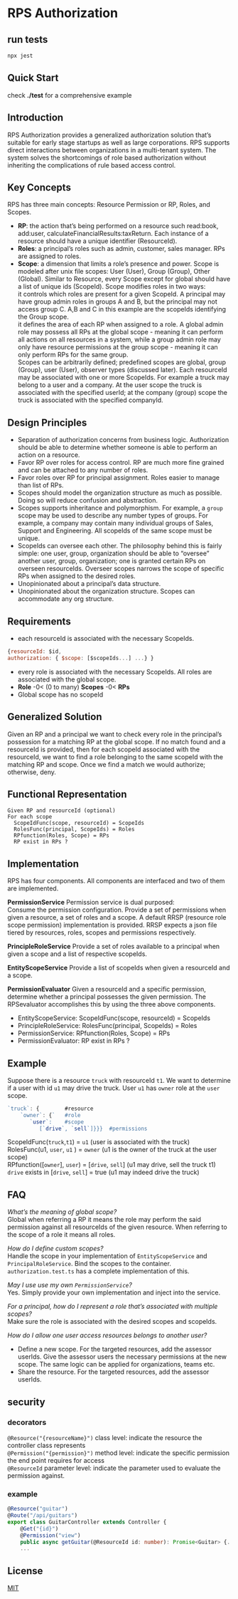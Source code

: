 # RPS Authorization

## run tests

``` bash
npx jest
```

## Quick Start

check **./test** for a comprehensive example

## Introduction

RPS Authorization provides a generalized authorization solution that’s suitable for early stage startups as well as large corporations.  RPS supports direct interactions between organizations in a multi-tenant system.  The system solves the shortcomings of role based authorization without inheriting the complications of rule based access control.  

## Key Concepts

RPS has three main concepts: Resource Permission or RP, Roles, and Scopes.  

* **RP**: the action that’s being performed on a resource such read:book, add:user, calculateFinancialResults:taxReturn.  Each instance of a resource should have a unique identifier (ResourceId).  
* **Roles**: a principal’s roles such as admin, customer, sales manager.  RPs are assigned to roles.  
* **Scope**: a dimension that limits a role’s presence and power.  Scope is modeled after unix file scopes: User (User), Group (Group), Other (Global).  Similar to Resource, every Scope except for global should have a list of unique ids (ScopeId).   Scope modifies roles in two ways:  
it controls which roles are present for a given ScopeId.  A principal may have group admin roles in groups A and B, but the principal may not access group C.  A,B and C in this example are the scopeIds identifying the Group scope.  
it defines the area of each RP when assigned to a role.  A global admin role may possess all RPs at the global scope - meaning it can perform all actions on all resources in a system, while a group admin role may only have resource permissions at the group scope - meaning it can only perform RPs for the same group.  
Scopes can be arbitrarily defined; predefined scopes are global, group (Group), user (User), observer types (discussed later).  Each resourceId may be associated with one or more ScopeIds.  For example a truck may belong to a user and a company.  At the user scope the truck is associated with the specified userId; at the company (group) scope the truck is associated with the specified companyId.

## Design Principles

* Separation of authorization concerns from business logic.  Authorization should be able to determine whether someone is able to perform an action on a resource.  
* Favor RP over roles for access control.  RP are much more fine grained and can be attached to any number of roles.  
* Favor roles over RP for principal assignment.  Roles easier to manage than list of RPs.  
* Scopes should model the organization structure as much as possible.  Doing so will reduce confusion and abstraction.  
* Scopes supports inheritance and polymorphism.  For example, a `group` scope may be used to describe any number types of groups.  For example, a company may contain many individual groups of Sales, Support and Engineering.  All scopeIds of the same scope must be unique.  
* ScopeIds can oversee each other.  The philosophy behind this is fairly simple: one user, group, organization should be able to “oversee” another user, group, organization; one is granted certain RPs on overseen resourceIds.  Overseer scopes narrows the scope of specific RPs when assigned to the desired roles.
* Unopinionated about a principal’s data structure.
* Unopinionated about the organization structure.  Scopes can accommodate any org structure.

## Requirements

* each resourceId is associated with the necessary ScopeIds.  

```javascript
{resourceId: $id,  
authorization: { $scope: [$scopeIds...] ...} }
```

* every role is associated with the necessary ScopeIds.  All roles are associated with the global scope.  
* **Role** -0< (0 to many) **Scopes** -0< **RPs**  
* Global scope has no scopeId  

## Generalized Solution

Given an RP and a principal we want to check every role in the principal’s possession for a matching RP at the global scope.  If no match found and a resourceId is provided, then for each scopeId associated with the resourceId, we want to find a role belonging to the same scopeId with the matching RP and scope.  Once we find a match we would authorize; otherwise, deny.

## Functional Representation

```psedo
Given RP and resourceId (optional)  
For each scope  
  ScopeIdFunc(scope, resourceId) = ScopeIds  
  RolesFunc(principal, ScopeIds) = Roles  
  RPfunction(Roles, Scope) = RPs  
  RP exist in RPs ?
```

## Implementation

RPS has four components.  All components are interfaced and two of them are implemented.  

**PermissionService**
Permission service is dual purposed:  
Consume the permission configuration.
Provide a set of permissions when given a resource, a set of roles and a scope.
A default RRSP (resource role scope permission) implementation is provided.  RRSP expects a json file tiered by resources, roles, scopes and permissions respectively.

**PrincipleRoleService**
Provide a set of roles available to a principal when given a scope and a list of respective scopeIds.  

**EntityScopeService**
Provide a list of scopeIds when given a resourceId and a scope.  

**PermissionEvaluator**
Given a resourceId and a specific permission, determine whether a principal possesses the given permission.  The RPSevaluator accomplishes this by using the three above components.  

* EntityScopeService: ScopeIdFunc(scope, resourceId) = ScopeIds
* PrincipleRoleService: RolesFunc(principal, ScopeIds) = Roles
* PermissionService: RPfunction(Roles, Scope) = RPs
* PermissionEvaluator: RP exist in RPs ?

## Example  

Suppose there is a resource `truck` with resourceId `t1`.  We want to determine if a user with id `u1` may drive the truck.  User `u1` has `owner` role at the `user` scope.

```javascript
`truck`: {        #resource
    `owner`: {`   #role
       `user`:    #scope
          [`drive`, `sell`]}}}  #permissions
```
  
ScopeIdFunc(`truck`,`t1`) = `u1`  (user is associated with the truck)  
RolesFunc(u1, `user`, `u1` )  = `owner` (u1 is the owner of the truck at the user scope)  
RPfunction([`owner`], `user`) = [`drive`, `sell`] (u1 may drive, sell the truck t1)  
`drive` exists in [`drive`, `sell`] = true (u1 may indeed drive the truck)  

## FAQ

*What’s the meaning of global scope?*  
Global when referring a RP it means the role may perform the said permission against all resourceIds of the given resource.  When referring to the scope of a role it means all roles.

*How do I define custom scopes?*  
Handle the scope in your implementation of `EntityScopeService` and `PrincipalRoleService`.  Bind the scopes to the container.  `authorization.test.ts` has a complete implementation of this.  

*May I use use my own `PermissionService`?*  
Yes.  Simply provide your own implementation and inject into the service.  

*For a principal, how do I represent a role that’s associated with multiple scopes?*  
Make sure the role is associated with the desired scopes and scopeIds.

*How do I allow one user access resources belongs to another user?*  

* Define a new scope.  For the targeted resources, add the assessor userIds.  Give the assessor users the necessary permissions at the new scope. The same logic can be applied for organizations, teams etc.
* Share the resource.  For the targeted resources, add the assessor userIds.  

## security

### decorators

`@Resource("{resourceName}")` class level: indicate the resource the controller class represents  
`@Permission("{permission}")` method level: indicate the specific permission the end point requires for access  
`@ResourceId` parameter level: indicate the parameter used to evaluate the permission against.

### example

```typescript
@Resource("guitar")
@Route("/api/guitars")
export class GuitarController extends Controller {
    @Get("{id}")
    @Permission("view")
    public async getGuitar(@ResourceId id: number): Promise<Guitar> {...}
    ...
```

## License

[MIT](https://choosealicense.com/licenses/mit/)
